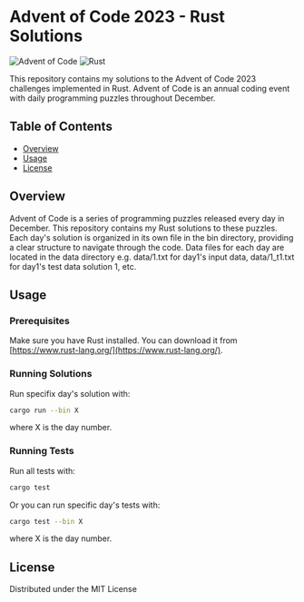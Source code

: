 # Advent of Code 2023 - Rust Solutions

![Advent of Code](https://img.shields.io/badge/Advent%20of%20Code-2023-brightgreen)
![Rust](https://img.shields.io/badge/Rust-1.74.0-orange)

This repository contains my solutions to the Advent of Code 2023 challenges implemented in Rust. Advent of Code is an annual coding event with daily programming puzzles throughout December.

## Table of Contents

- [Overview](#overview)
- [Usage](#usage)
- [License](#license)

## Overview

Advent of Code is a series of programming puzzles released every day in December. This repository contains my Rust solutions to these puzzles. Each day's solution is organized in its own file in the bin directory, providing a clear structure to navigate through the code.
Data files for each day are located in the data directory e.g. data/1.txt for day1's input data, data/1_t1.txt for day1's test data solution 1, etc.

## Usage

### Prerequisites

Make sure you have Rust installed. You can download it from [https://www.rust-lang.org/](https://www.rust-lang.org/).

### Running Solutions

Run specifix day's solution with:

```bash
cargo run --bin X
```

where X is the day number.

### Running Tests

Run all tests with:

```bash
cargo test
```

Or you can run specific day's tests with:

```bash
cargo test --bin X
```

where X is the day number.

## License

Distributed under the MIT License

